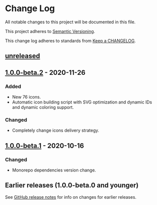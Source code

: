 # Change Log

All notable changes to this project will be documented in this file.

This project adheres to [Semantic Versioning][semver-url].

This change log adheres to standards from [Keep a CHANGELOG][keep-a-changelog-url].

## [unreleased]

## [1.0.0-beta.2] - 2020-11-26

### Added

-   New 76 icons.
-   Automatic icon building script with SVG optimization and dynamic IDs and dynamic coloring support.

### Changed

-   Completely change icons delivery strategy.

## [1.0.0-beta.1] - 2020-10-16

### Changed

-   Monorepo dependencies version change.

## Earlier releases (1.0.0-beta.0 and younger)

See [GitHub release notes][earlier] for info on changes for earlier releases.

[unreleased]: https://github.com/codistica/codistica-js/compare/@codistica/react-icons@1.0.0-beta.2...HEAD
[1.0.0-beta.2]: https://github.com/codistica/codistica-js/compare/@codistica/react-icons@1.0.0-beta.1...@codistica/react-icons@1.0.0-beta.2
[1.0.0-beta.1]: https://github.com/codistica/codistica-js/compare/@codistica/react-icons@1.0.0-beta.0...@codistica/react-icons@1.0.0-beta.1
[earlier]: https://github.com/codistica/codistica-js/releases?after=@codistica/react-icons@1.0.0-beta.1

<!--EXTERNAL LINKS-->

[semver-url]: https://semver.org
[keep-a-changelog-url]: https://keepachangelog.com
